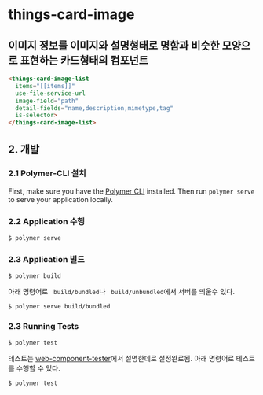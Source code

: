 # things-card-image
## 이미지 정보를 이미지와 설명형태로 명함과 비슷한 모양으로 표현하는 카드형태의 컴포넌트

```html
<things-card-image-list
  items="[[items]]"
  use-file-service-url
  image-field="path"
  detail-fields="name,description,mimetype,tag"
  is-selector>
</things-card-image-list>
```



## 2. 개발
### 2.1 Polymer-CLI 설치

First, make sure you have the [Polymer CLI](https://www.npmjs.com/package/polymer-cli) installed. Then run `polymer serve` to serve your application locally.

### 2.2 Application 수행

```
$ polymer serve
```

### 2.3 Application 빌드

```
$ polymer build
```

아래 명령어로 ` build/bundled`나 ` build/unbundled`에서 서버를 띄울수 있다.

```
$ polymer serve build/bundled
```

### 2.3 Running Tests

```
$ polymer test
```

테스트는 [web-component-tester](https://github.com/Polymer/web-component-tester)에서 설명한데로 설정완료됨.
아래 명령어로 테스트를 수행할 수 있다.
```
$ polymer test
```
